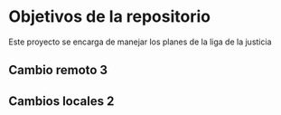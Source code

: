 # Objetivos de la repositorio

Este proyecto se encarga de manejar los planes de la liga de la justicia

## Cambio remoto 3

## Cambios locales 2
